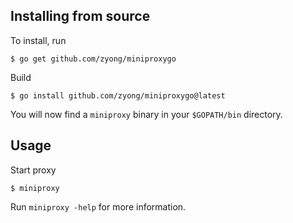 Installing from source
----------------------

To install, run

    $ go get github.com/zyong/miniproxygo

Build

    $ go install github.com/zyong/miniproxygo@latest

You will now find a `miniproxy` binary in your `$GOPATH/bin` directory.

Usage
-----

Start proxy

    $ miniproxy 

Run `miniproxy -help` for more information.
